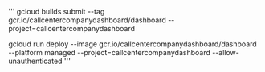 '''
gcloud builds submit --tag gcr.io/callcentercompanydashboard/dashboard  --project=callcentercompanydashboard

gcloud run deploy --image gcr.io/callcentercompanydashboard/dashboard --platform managed  --project=callcentercompanydashboard --allow-unauthenticated
'''

